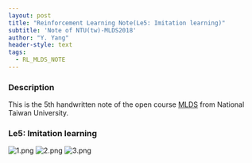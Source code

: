 ```yaml
---
layout: post
title: "Reinforcement Learning Note(Le5: Imitation learning)"
subtitle: 'Note of NTU(tw)-MLDS2018'
author: "Y. Yang"
header-style: text
tags:
  - RL_MLDS_NOTE
---
```


### Description
This is the 5th handwritten note of the open course [MLDS](http://speech.ee.ntu.edu.tw/~tlkagk/courses_ML20.html) from National Taiwan University.

### Le5: Imitation learning
![1.png](https://i.loli.net/2020/03/24/cO3iMDGB8qL2IeP.png)
![2.png](https://i.loli.net/2020/03/24/3bhwHgzojYfv5Uu.png)
![3.png](https://i.loli.net/2020/03/24/WmPpBg7f2YIlyAb.png)